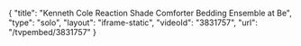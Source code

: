 {
    "title": "Kenneth Cole Reaction Shade Comforter Bedding Ensemble at Be",
    "type": "solo",
    "layout": "iframe-static",
    "videoId": "3831757",
    "url": "\/tvpembed\/3831757"
}